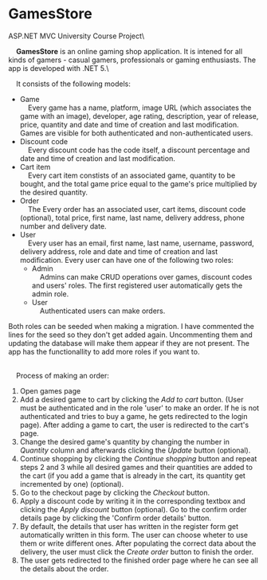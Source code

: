 # GamesStore
ASP.NET MVC University Course Project\

&nbsp;&nbsp;&nbsp;&nbsp;**GamesStore** is an online gaming shop application. It is intened for all kinds of gamers - casual gamers, professionals or gaming enthusiasts. The app is developed with .NET 5.\

&nbsp;&nbsp;&nbsp;&nbsp;It consists of the following models:
- Game\
&nbsp;&nbsp;&nbsp;&nbsp;Every game has a name, platform, image URL (which associates the game with an image), developer, age rating, description, year of release, price, quantity and date and time of creation and last modification. Games are visible for both authenticated and non-authenticated users.
- Discount code\
&nbsp;&nbsp;&nbsp;&nbsp;Every discount code has the code itself, a discount percentage and date and time of creation and last modification.
- Cart item\
&nbsp;&nbsp;&nbsp;&nbsp;Every cart item constists of an associated game, quantity to be bought, and the total game price equal to the game's price multiplied by the desired quantity.
- Order\
&nbsp;&nbsp;&nbsp;&nbsp;The Every order has an associated user, cart items, discount code (optional), total price, first name, last name, delivery address, phone number and delivery date.
- User\
&nbsp;&nbsp;&nbsp;&nbsp;Every user has an email, first name, last name, username, password, delivery address, role and date and time of creation and last modification. Every user can have one of the following two roles:
    - Admin\
    &nbsp;&nbsp;&nbsp;&nbsp;Admins can make CRUD operations over games, discount codes and users' roles. The first registered user automatically gets the admin role.
    - User\
    &nbsp;&nbsp;&nbsp;&nbsp;Authenticated users can make orders.
</ul>
Both roles can be seeded when making a migration. I have commented the lines for the seed so they don't get added again. Uncommenting them and updating the database will make them appear if they are not present. The app has the functionallity to add more roles if you want to.</br>
&nbsp;

&nbsp;&nbsp;&nbsp;&nbsp;Process of making an order:
1. Open games page
2. Add a desired game to cart by clicking the *Add to cart* button. (User must be authenticated and in the role 'user' to make an order. If he is not authenticated and tries to buy a game, he gets redirected to the login page). After adding a game to cart, the user is redirected to the cart's page.
3. Change the desired game's quantity by changing the number in *Quantity* column and afterwards clicking the *Update* button (optional).
4. Continue shopping by clicking the *Continue shopping* button and repeat steps 2 and 3 while all desired games and their quantities are added to the cart (if you add a game that is already in the cart, its quantity get incremented by one) (optional).
5. Go to the checkout page by clicking the *Checkout* button.
6. Apply a discount code by writing it in the corresponding textbox and clicking the *Apply discount* button (optional). Go to the confirm order details page by clicking the 'Confirm order details' button.
7. By default, the details that user has written in the register form get automatically written in this form. The user can choose wheter to use them or write different ones. After populating the correct data about the delivery, the user must click the *Create order* button to finish the order.
8. The user gets redirected to the finished order page where he can see all the details about the order.